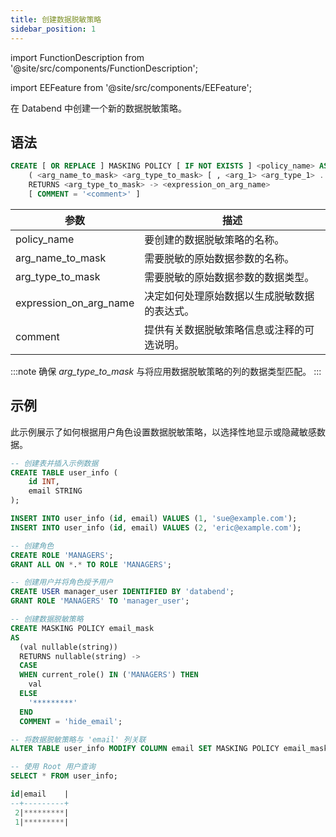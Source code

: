 ```yaml
---
title: 创建数据脱敏策略
sidebar_position: 1
---
```


import FunctionDescription from '@site/src/components/FunctionDescription';

<FunctionDescription description="引入或更新版本：v1.2.341"/>

import EEFeature from '@site/src/components/EEFeature';

<EEFeature featureName='数据脱敏策略'/>

在 Databend 中创建一个新的数据脱敏策略。

## 语法

```sql
CREATE [ OR REPLACE ] MASKING POLICY [ IF NOT EXISTS ] <policy_name> AS 
    ( <arg_name_to_mask> <arg_type_to_mask> [ , <arg_1> <arg_type_1> ... ] )
    RETURNS <arg_type_to_mask> -> <expression_on_arg_name>
    [ COMMENT = '<comment>' ]
```

| 参数              	| 描述                                                                                                                           	|
|------------------------	|---------------------------------------------------------------------------------------------------------------------------------------	|
| policy_name              	| 要创建的数据脱敏策略的名称。                                                                                          	|
| arg_name_to_mask       	| 需要脱敏的原始数据参数的名称。                                                                      	|
| arg_type_to_mask       	| 需要脱敏的原始数据参数的数据类型。                                                                            	|
| expression_on_arg_name 	| 决定如何处理原始数据以生成脱敏数据的表达式。                                    	|
| comment                   | 提供有关数据脱敏策略信息或注释的可选说明。                                                          	|

:::note
确保 *arg_type_to_mask* 与将应用数据脱敏策略的列的数据类型匹配。
:::

## 示例

此示例展示了如何根据用户角色设置数据脱敏策略，以选择性地显示或隐藏敏感数据。

```sql
-- 创建表并插入示例数据
CREATE TABLE user_info (
    id INT,
    email STRING
);

INSERT INTO user_info (id, email) VALUES (1, 'sue@example.com');
INSERT INTO user_info (id, email) VALUES (2, 'eric@example.com');

-- 创建角色
CREATE ROLE 'MANAGERS';
GRANT ALL ON *.* TO ROLE 'MANAGERS';

-- 创建用户并将角色授予用户
CREATE USER manager_user IDENTIFIED BY 'databend';
GRANT ROLE 'MANAGERS' TO 'manager_user';

-- 创建数据脱敏策略
CREATE MASKING POLICY email_mask
AS
  (val nullable(string))
  RETURNS nullable(string) ->
  CASE
  WHEN current_role() IN ('MANAGERS') THEN
    val
  ELSE
    '*********'
  END
  COMMENT = 'hide_email';

-- 将数据脱敏策略与 'email' 列关联
ALTER TABLE user_info MODIFY COLUMN email SET MASKING POLICY email_mask;

-- 使用 Root 用户查询
SELECT * FROM user_info;

id|email    |
--+---------+
 2|*********|
 1|*********|
```